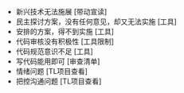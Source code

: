 - 新兴技术无法施展 [带动宣读]
- 民主探讨方案，没有任何意见，却又无法实施 [工具]
- 安排的方案，得不到实施  [工具]
- 代码审核没有积极性 [工具限制]
- 代码规范意识不足  [工具]
- 写代码能用即可  [审查清单]
- 情绪问题 [TL项目查看]
- 把控沟通问题 [TL项目查看]
